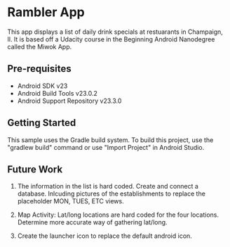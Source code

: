 Rambler App
===================================

This app displays a list of daily drink specials at restuarants in Champaign, Il.
It is based off a Udacity course in the Beginning Android Nanodegree called the Miwok App.

Pre-requisites
--------------

- Android SDK v23
- Android Build Tools v23.0.2
- Android Support Repository v23.3.0

Getting Started
---------------

This sample uses the Gradle build system. To build this project, use the
"gradlew build" command or use "Import Project" in Android Studio.

Future Work
-----------
1. The information in the list is hard coded. Create and connect a database. Inlcuding pictures of the establishments to replace the placeholder MON, TUES, ETC views.

2. Map Activity: Lat/long locations are hard coded for the four locations. Determine more accurate way of gathering lat/long.

5. Create the launcher icon to replace the default android icon.
